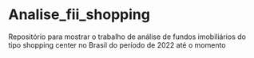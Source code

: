 # Analise_fii_shopping
Repositório para mostrar o trabalho de análise de fundos imobiliários do tipo shopping center no Brasil do período de 2022 até o momento
